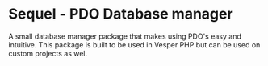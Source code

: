 # Sequel - PDO Database manager

A small database manager package that makes using PDO's easy and intuitive. This package is built to be used in Vesper PHP but can be used on custom projects as wel.
